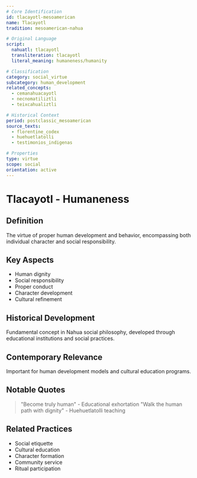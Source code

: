```yaml
---
# Core Identification
id: tlacayotl-mesoamerican
name: Tlacayotl
tradition: mesoamerican-nahua

# Original Language
script:
  nahuatl: tlacayotl
  transliteration: tlacayotl
  literal_meaning: humaneness/humanity

# Classification
category: social_virtue
subcategory: human_development
related_concepts:
  - cemanahuacayotl
  - necnomatiliztli
  - teixcahualiztli

# Historical Context
period: postclassic_mesoamerican
source_texts:
  - florentine_codex
  - huehuetlatolli
  - testimonios_indigenas

# Properties
type: virtue
scope: social
orientation: active
---
```


# Tlacayotl - Humaneness

## Definition
The virtue of proper human development and behavior, encompassing both individual character and social responsibility.

## Key Aspects
- Human dignity
- Social responsibility
- Proper conduct
- Character development
- Cultural refinement

## Historical Development
Fundamental concept in Nahua social philosophy, developed through educational institutions and social practices.

## Contemporary Relevance
Important for human development models and cultural education programs.

## Notable Quotes
> "Become truly human" - Educational exhortation
> "Walk the human path with dignity" - Huehuetlatolli teaching

## Related Practices
- Social etiquette
- Cultural education
- Character formation
- Community service
- Ritual participation